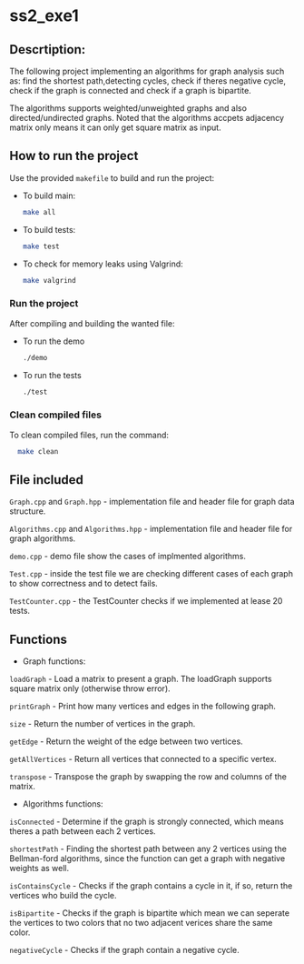 # ss2_exe1
## Descrtiption:
The following project implementing an algorithms for graph analysis such as: find the shortest path,detecting cycles,
check if theres negative cycle, check if the graph is connected and check if a graph is bipartite.

The algorithms supports weighted/unweighted graphs and also directed/undirected graphs.
Noted that the algorithms accpets adjacency matrix only means it can only get square matrix as input.

## How to run the project
Use the provided `makefile` to build and run the project:
    
   - To build main:
        ```bash
        make all
        ```
  - To build tests:
      ```bash
      make test
      ```
  - To check for memory leaks using Valgrind:
      ```bash
      make valgrind
      ```

### Run the project
After compiling and building the wanted file:

- To run the demo
  ```bash
  ./demo
  ```
- To run the tests
  ```bash
  ./test
  ```

### Clean compiled files
To clean compiled files, run the command:
```bash
  make clean
  ```
## File included
`Graph.cpp` and `Graph.hpp` - implementation file and header file for graph data structure.

`Algorithms.cpp` and `Algorithms.hpp` - implementation file and header file for graph algorithms.

`demo.cpp` - demo file show the cases of implmented algorithms.

`Test.cpp` - inside the test file we are checking different cases of each graph to show correctness and to detect fails. 

`TestCounter.cpp` - the TestCounter checks if we implemented at lease 20 tests.

## Functions
- Graph functions:
  
`loadGraph` - Load a matrix to present a graph. The loadGraph supports square matrix only (otherwise throw error).

`printGraph` - Print how many vertices and edges in the following graph.

`size` - Return the number of vertices in the graph.

`getEdge` - Return the weight of the edge between two vertices.

`getAllVertices` - Return all vertices that connected to a specific vertex.

`transpose` - Transpose the graph by swapping the row and columns of the matrix.

- Algorithms functions:
  

`isConnected` - Determine if the graph is strongly connected, which means theres a path between each 2 vertices.

`shortestPath` - Finding the shortest path between any 2 vertices using the Bellman-ford algorithms, since the function can get a graph with negative weights as well.

`isContainsCycle` - Checks if the graph contains a cycle in it, if so, return the vertices who build the cycle.

`isBipartite` - Checks if the graph is bipartite which mean we can seperate the vertices to two colors that no two adjacent verices share the same color.

`negativeCycle` - Checks if the graph contain a negative cycle.
